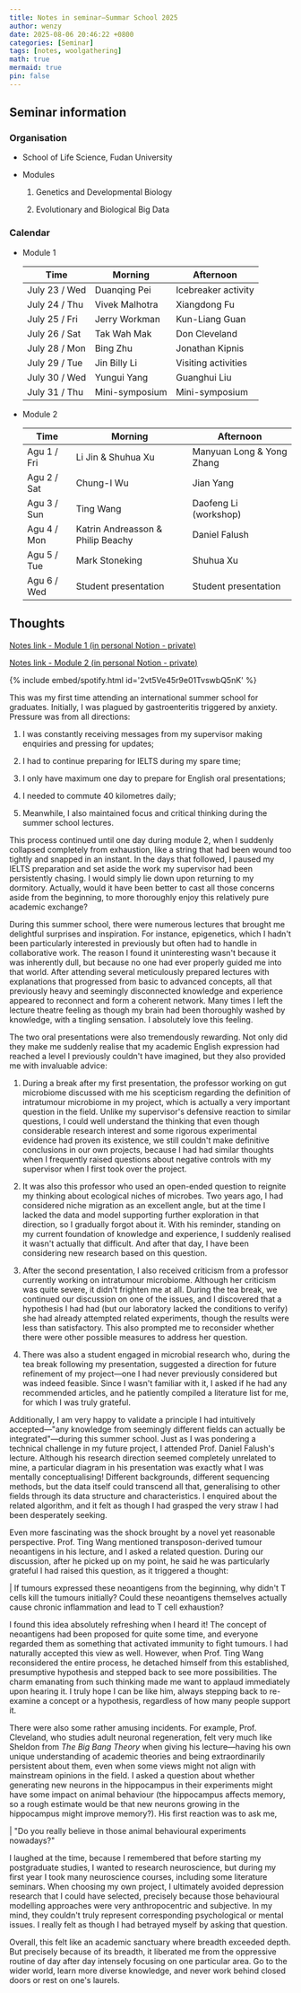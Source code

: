 ```yaml
---
title: Notes in seminar—Summar School 2025
author: wenzy
date: 2025-08-06 20:46:22 +0800
categories: [Seminar]
tags: [notes, woolgathering]
math: true
mermaid: true
pin: false
---
```


## Seminar information

### Organisation

- School of Life Science, Fudan University

- Modules

  1. Genetics and Developmental Biology

  2. Evolutionary and Biological Big Data

### Calendar

- Module 1

  | Time | Morning | Afternoon |
  | ------ | ------ | ------ |
  | July 23 / Wed | Duanqing Pei | Icebreaker activity |
  | July 24 / Thu | Vivek Malhotra | Xiangdong Fu |
  |	July 25 / Fri | Jerry Workman | Kun-Liang Guan |
  | July 26 / Sat | Tak Wah Mak | Don Cleveland |
  | July 28 / Mon | Bing Zhu | Jonathan Kipnis |
  | July 29 / Tue | Jin Billy Li | Visiting activities |
  |	July 30 / Wed | Yungui Yang | Guanghui Liu |
  | July 31 / Thu | Mini-symposium | Mini-symposium |

- Module 2

  | Time | Morning | Afternoon |
  | ------ | ------ | ------ |
  | Agu 1 / Fri | Li Jin & Shuhua Xu | Manyuan Long & Yong Zhang |
  | Agu 2 / Sat | Chung-I Wu | Jian Yang |
  |	Agu 3 / Sun | Ting Wang | Daofeng Li (workshop) |
  | Agu 4 / Mon | Katrin Andreasson & Philip Beachy | Daniel Falush |
  | Agu 5 / Tue | Mark Stoneking | Shuhua Xu |
  |	Agu 6 / Wed | Student presentation | Student presentation |

## Thoughts

[Notes link - Module 1 (in personal Notion - private)](https://www.notion.so/Summer-School-Module-1-2393baf9f88380fd967ed1bdb7c846c0?source=copy_link)

[Notes link - Module 2 (in personal Notion - private)](https://www.notion.so/Summer-School-Module-2-2423baf9f8838091a9f4e078c91ee379?source=copy_link)

{% include embed/spotify.html id='2vt5Ve45r9e01TvswbQ5nK' %}

This was my first time attending an international summer school for graduates. Initially, I was plagued by gastroenteritis triggered by anxiety. Pressure was from all directions:

1. I was constantly receiving messages from my supervisor making enquiries and pressing for updates;

2. I had to continue preparing for IELTS during my spare time;

3. I only have maximum one day to prepare for English oral presentations;

4. I needed to commute 40 kilometres daily;

5. Meanwhile, I also maintained focus and critical thinking during the summer school lectures.

This process continued until one day during module 2, when I suddenly collapsed completely from exhaustion, like a string that had been wound too tightly and snapped in an instant. In the days that followed, I paused my IELTS preparation and set aside the work my supervisor had been persistently chasing. I would simply lie down upon returning to my dormitory. Actually, would it have been better to cast all those concerns aside from the beginning, to more thoroughly enjoy this relatively pure academic exchange?

During this summer school, there were numerous lectures that brought me delightful surprises and inspiration. For instance, epigenetics, which I hadn't been particularly interested in previously but often had to handle in collaborative work. The reason I found it uninteresting wasn't because it was inherently dull, but because no one had ever properly guided me into that world. After attending several meticulously prepared lectures with explanations that progressed from basic to advanced concepts, all that previously heavy and seemingly disconnected knowledge and experience appeared to reconnect and form a coherent network. Many times I left the lecture theatre feeling as though my brain had been thoroughly washed by knowledge, with a tingling sensation. I absolutely love this feeling.

The two oral presentations were also tremendously rewarding. Not only did they make me suddenly realise that my academic English expression had reached a level I previously couldn't have imagined, but they also provided me with invaluable advice: 

1. During a break after my first presentation, the professor working on gut microbiome discussed with me his scepticism regarding the definition of intratumour microbiome in my project, which is actually a very important question in the field. Unlike my supervisor's defensive reaction to similar questions, I could well understand the thinking that even though considerable research interest and some rigorous experimental evidence had proven its existence, we still couldn't make definitive conclusions in our own projects, because I had had similar thoughts when I frequently raised questions about negative controls with my supervisor when I first took over the project. 

2. It was also this professor who used an open-ended question to reignite my thinking about ecological niches of microbes. Two years ago, I had considered niche migration as an excellent angle, but at the time I lacked the data and model supporting further exploration in that direction, so I gradually forgot about it. With his reminder, standing on my current foundation of knowledge and experience, I suddenly realised it wasn't actually that difficult. And after that day, I have been considering new research based on this question.

3. After the second presentation, I also received criticism from a professor currently working on intratumour microbiome. Although her criticism was quite severe, it didn't frighten me at all. During the tea break, we continued our discussion on one of the issues, and I discovered that a hypothesis I had had (but our laboratory lacked the conditions to verify) she had already attempted related experiments, though the results were less than satisfactory. This also prompted me to reconsider whether there were other possible measures to address her question. 

4. There was also a student engaged in microbial research who, during the tea break following my presentation, suggested a direction for future refinement of my project—one I had never previously considered but was indeed feasible. Since I wasn't familiar with it, I asked if he had any recommended articles, and he patiently compiled a literature list for me, for which I was truly grateful.

Additionally, I am very happy to validate a principle I had intuitively accepted—"any knowledge from seemingly different fields can actually be integrated"—during this summer school. Just as I was pondering a technical challenge in my future project, I attended Prof. Daniel Falush's lecture. Although his research direction seemed completely unrelated to mine, a particular diagram in his presentation was exactly what I was mentally conceptualising! Different backgrounds, different sequencing methods, but the data itself could transcend all that, generalising to other fields through its data structure and characteristics. I enquired about the related algorithm, and it felt as though I had grasped the very straw I had been desperately seeking.

Even more fascinating was the shock brought by a novel yet reasonable perspective. Prof. Ting Wang mentioned transposon-derived tumour neoantigens in his lecture, and I asked a related question. During our discussion, after he picked up on my point, he said he was particularly grateful I had raised this question, as it triggered a thought: 

| If tumours expressed these neoantigens from the beginning, why didn't T cells kill the tumours initially? Could these neoantigens themselves actually cause chronic inflammation and lead to T cell exhaustion? 

I found this idea absolutely refreshing when I heard it! The concept of neoantigens had been proposed for quite some time, and everyone regarded them as something that activated immunity to fight tumours. I had naturally accepted this view as well. However, when Prof. Ting Wang reconsidered the entire process, he detached himself from this established, presumptive hypothesis and stepped back to see more possibilities. The charm emanating from such thinking made me want to applaud immediately upon hearing it. I truly hope I can be like him, always stepping back to re-examine a concept or a hypothesis, regardless of how many people support it.

There were also some rather amusing incidents. For example, Prof. Cleveland, who studies adult neuronal regeneration, felt very much like Sheldon from *The Big Bang Theory* when giving his lecture—having his own unique understanding of academic theories and being extraordinarily persistent about them, even when some views might not align with mainstream opinions in the field. I asked a question about whether generating new neurons in the hippocampus in their experiments might have some impact on animal behaviour (the hippocampus affects memory, so a rough estimate would be that new neurons growing in the hippocampus might improve memory?). His first reaction was to ask me, 

| "Do you really believe in those animal behavioural experiments nowadays?" 

I laughed at the time, because I remembered that before starting my postgraduate studies, I wanted to research neuroscience, but during my first year I took many neuroscience courses, including some literature seminars. When choosing my own project, I ultimately avoided depression research that I could have selected, precisely because those behavioural modelling approaches were very anthropocentric and subjective. In my mind, they couldn't truly represent corresponding psychological or mental issues. I really felt as though I had betrayed myself by asking that question.

Overall, this felt like an academic sanctuary where breadth exceeded depth. But precisely because of its breadth, it liberated me from the oppressive routine of day after day intensely focusing on one particular area. Go to the wider world, learn more diverse knowledge, and never work behind closed doors or rest on one's laurels.
